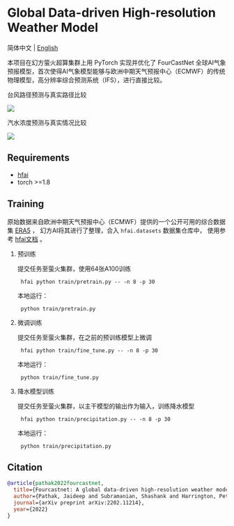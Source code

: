 # Global Data-driven High-resolution Weather Model

简体中文 | [English](README_en.md)

本项目在幻方萤火超算集群上用 PyTorch 实现并优化了 FourCastNet 全球AI气象预报模型，首次使得AI气象模型能够与欧洲中期天气预报中心（ECMWF）的传统物理模型，高分辨率综合预测系统（IFS），进行直接比较。

台风路径预测与真实路径比较

![](./img/wind_small.gif)

汽水浓度预测与真实情况比较

![](./img/precipitation_small.gif)


## Requirements

- [hfai](https://doc.hfai.high-flyer.cn/index.html)
- torch >=1.8


## Training
原始数据来自欧洲中期天气预报中心（ECMWF）提供的一个公开可用的综合数据集 [ERA5](https://www.ecmwf.int/en/forecasts/datasets/reanalysis-datasets/era5) ，
幻方AI将其进行了整理，合入 `hfai.datasets` 数据集仓库中， 使用参考 [hfai文档](https://doc.hfai.high-flyer.cn/api/datasets.html#hfai.datasets.ERA5) 。

1. 预训练

   提交任务至萤火集群，使用64张A100训练
   ```shell
    hfai python train/pretrain.py -- -n 8 -p 30
   ```
   本地运行：
   ```shell
    python train/pretrain.py
   ```

2. 微调训练

   提交任务至萤火集群，在之前的预训练模型上微调
   ```shell
    hfai python train/fine_tune.py -- -n 8 -p 30
   ```
   本地运行：
   ```shell
    python train/fine_tune.py
   ```

3. 降水模型训练

   提交任务至萤火集群，以主干模型的输出作为输入，训练降水模型
   ```shell
    hfai python train/precipitation.py -- -n 8 -p 30
   ```
   本地运行：
   ```shell
    python train/precipitation.py
   ```


## Citation

```bibtex
@article{pathak2022fourcastnet,
  title={Fourcastnet: A global data-driven high-resolution weather model using adaptive fourier neural operators},
  author={Pathak, Jaideep and Subramanian, Shashank and Harrington, Peter and Raja, Sanjeev and Chattopadhyay, Ashesh and Mardani, Morteza and Kurth, Thorsten and Hall, David and Li, Zongyi and Azizzadenesheli, Kamyar and others},
  journal={arXiv preprint arXiv:2202.11214},
  year={2022}
}
```
